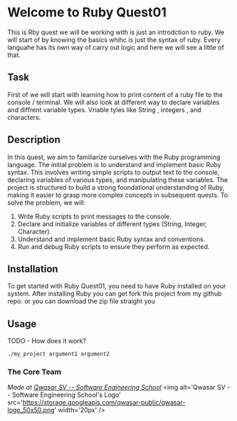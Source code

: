# Welcome to Ruby Quest01
This is Rby quest we will be working with is just an introdction to ruby.
We will start of by knowing the basics whihc is just the syntax of ruby.
Every languahe has its own way of carry out logic and here we will see a little of that.
## Task
First of we will start with learning how to print content of a ruby file to the console / terminal.
We will also look at different way to declare variables and diffrent variable types.
Vriable tyles like String , integers , and characters.


## Description
In this quest, we aim to familiarize ourselves with the Ruby programming language.
The initial problem is to understand and implement basic Ruby syntax.
This involves writing simple scripts to output text to the console, declaring variables of various types, and manipulating these variables. 
The project is structured to build a strong foundational understanding of Ruby, making it easier to grasp more complex concepts in subsequent quests.
To solve the problem, we will:
1. Write Ruby scripts to print messages to the console.
2. Declare and initialize variables of different types (String, Integer, Character).
3. Understand and implement basic Ruby syntax and conventions.
4. Run and debug Ruby scripts to ensure they perform as expected.

## Installation
To get started with Ruby Quest01, you need to have Ruby installed on your system. 
After installing Ruby you can get fork this project from my github repo.
or you can download the zip file straight you 

## Usage
TODO - How does it work?
```
./my_project argument1 argument2
```

### The Core Team


<span><i>Made at <a href='https://qwasar.io'>Qwasar SV -- Software Engineering School</a></i></span>
<span><img alt='Qwasar SV -- Software Engineering School's Logo' src='https://storage.googleapis.com/qwasar-public/qwasar-logo_50x50.png' width='20px' /></span>

